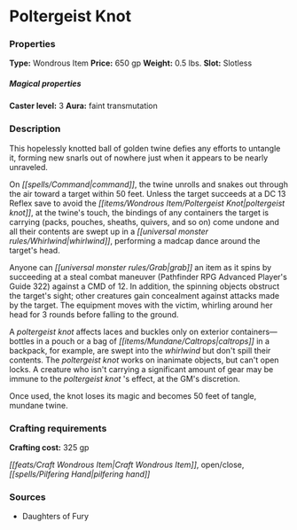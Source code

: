 ﻿---
Title: "Poltergeist Knot"
Type: "Wondrous Item"
Price: "650 gp"
Weight: "0.5 lbs."
Slot: "Slotless"
Caster level: "3"
Aura: "faint transmutation"
Description: |
  "This hopelessly knotted ball of golden twine defies any efforts to untangle it, forming new snarls out of nowhere just when it appears to be nearly unraveled.
  On command, the twine unrolls and snakes out through the air toward a target within 50 feet. Unless the target succeeds at a DC 13 Reflex save to avoid the _poltergeist knot_, at the twine's touch, the bindings of any containers the target is carrying (packs, pouches, sheaths, quivers, and so on) come undone and all their contents are swept up in a whirlwind, performing a madcap dance around the target's head.
  Anyone can grab an item as it spins by succeeding at a steal combat maneuver (_Pathfinder RPG Advanced Player's Guide_ 322) against a CMD of 12. In addition, the spinning objects obstruct the target's sight; other creatures gain concealment against attacks made by the target. The equipment moves with the victim, whirling around her head for 3 rounds before falling to the ground.
  A _poltergeist knot_ affects laces and buckles only on exterior containers—bottles in a pouch or a bag of caltrops in a backpack, for example, are swept into the whirlwind but don't spill their contents. The _poltergeist knot_ works on inanimate objects, but can't open locks. A creature who isn't carrying a significant amount of gear may be immune to the _poltergeist knot_ 's effect, at the GM's discretion.
  Once used, the knot loses its magic and becomes 50 feet of tangle, mundane twine."
Crafting cost: "325 gp"
Sources: "['Daughters of Fury']"
---

# Poltergeist Knot

### Properties

**Type:** Wondrous Item **Price:** 650 gp **Weight:** 0.5 lbs. **Slot:** Slotless

##### Magical properties

**Caster level:** 3 **Aura:** faint transmutation

### Description

This hopelessly knotted ball of golden twine defies any efforts to untangle it, forming new snarls out of nowhere just when it appears to be nearly unraveled.

On _[[spells/Command|command]]_, the twine unrolls and snakes out through the air toward a target within 50 feet. Unless the target succeeds at a DC 13 Reflex save to avoid the _[[items/Wondrous Item/Poltergeist Knot|poltergeist knot]]_, at the twine's touch, the bindings of any containers the target is carrying (packs, pouches, sheaths, quivers, and so on) come undone and all their contents are swept up in a _[[universal monster rules/Whirlwind|whirlwind]]_, performing a madcap dance around the target's head.

Anyone can _[[universal monster rules/Grab|grab]]_ an item as it spins by succeeding at a steal combat maneuver (Pathfinder RPG Advanced Player's Guide 322) against a CMD of 12. In addition, the spinning objects obstruct the target's sight; other creatures gain concealment against attacks made by the target. The equipment moves with the victim, whirling around her head for 3 rounds before falling to the ground.

A _poltergeist knot_ affects laces and buckles only on exterior containers—bottles in a pouch or a bag of _[[items/Mundane/Caltrops|caltrops]]_ in a backpack, for example, are swept into the _whirlwind_ but don't spill their contents. The _poltergeist knot_ works on inanimate objects, but can't open locks. A creature who isn't carrying a significant amount of gear may be immune to the _poltergeist knot_ 's effect, at the GM's discretion.

Once used, the knot loses its magic and becomes 50 feet of tangle, mundane twine.

### Crafting requirements

**Crafting cost:** 325 gp

_[[feats/Craft Wondrous Item|Craft Wondrous Item]]_, open/close, _[[spells/Pilfering Hand|pilfering hand]]_

### Sources

* Daughters of Fury